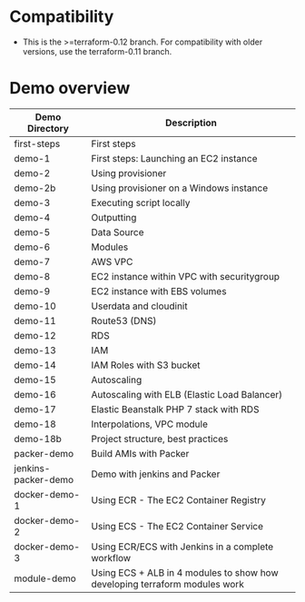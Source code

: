 # Compatibility

* This is the >=terraform-0.12 branch. For compatibility with older versions, use the terraform-0.11 branch.

# Demo overview
Demo Directory | Description
------------ | -------------
first-steps | First steps
demo-1 | First steps: Launching an EC2 instance
demo-2 | Using provisioner
demo-2b | Using provisioner on a Windows instance
demo-3 | Executing script locally
demo-4 | Outputting
demo-5 | Data Source
demo-6 | Modules
demo-7 | AWS VPC
demo-8 | EC2 instance within VPC with securitygroup
demo-9 | EC2 instance with EBS volumes
demo-10 | Userdata and cloudinit
demo-11 | Route53 (DNS)
demo-12 | RDS
demo-13 | IAM
demo-14 | IAM Roles with S3 bucket
demo-15 | Autoscaling
demo-16 | Autoscaling with ELB (Elastic Load Balancer)
demo-17 | Elastic Beanstalk PHP 7 stack with RDS
demo-18 | Interpolations, VPC module
demo-18b | Project structure, best practices
packer-demo | Build AMIs with Packer
jenkins-packer-demo | Demo with jenkins and Packer
docker-demo-1 | Using ECR - The EC2 Container Registry
docker-demo-2 | Using ECS - The EC2 Container Service
docker-demo-3 | Using ECR/ECS with Jenkins in a complete workflow
module-demo | Using ECS + ALB in 4 modules to show how developing terraform modules work

